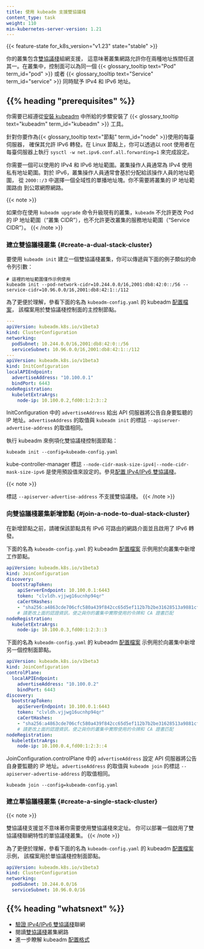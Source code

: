 ```yaml
---
title: 使用 kubeadm 支援雙協議棧
content_type: task
weight: 110
min-kubernetes-server-version: 1.21
---
```


<!--
title: Dual-stack support with kubeadm
content_type: task
weight: 110
min-kubernetes-server-version: 1.21
-->

<!-- overview -->

{{< feature-state for_k8s_version="v1.23" state="stable" >}}

<!--
Your Kubernetes cluster includes [dual-stack](/docs/concepts/services-networking/dual-stack/) networking, which means that cluster networking lets you use either address family. In a cluster, the control plane can assign both an IPv4 address and an IPv6 address to a single {{< glossary_tooltip text="Pod" term_id="pod" >}} or a {{< glossary_tooltip text="Service" term_id="service" >}}.
-->
你的叢集包含[雙協議棧](/zh-cn/docs/concepts/services-networking/dual-stack/)組網支援，
這意味著叢集網路允許你在兩種地址族間任選其一。在叢集中，控制面可以為同一個
{{< glossary_tooltip text="Pod" term_id="pod" >}} 或者 {{< glossary_tooltip text="Service" term_id="service" >}}
同時賦予 IPv4 和 IPv6 地址。

<!-- body -->

## {{% heading "prerequisites" %}}

<!--
You need to have installed the {{< glossary_tooltip text="kubeadm" term_id="kubeadm" >}} tool, following the steps from [Installing kubeadm](/docs/setup/production-environment/tools/kubeadm/install-kubeadm/).
-->
你需要已經遵從[安裝 kubeadm](/zh-cn/docs/setup/production-environment/tools/kubeadm/install-kubeadm/)
中所給的步驟安裝了 {{< glossary_tooltip text="kubeadm" term_id="kubeadm" >}} 工具。

<!--
For each server that you want to use as a {{< glossary_tooltip text="node" term_id="node" >}}, make sure it allows IPv6 forwarding. On Linux, you can set this by running run `sysctl -w net.ipv6.conf.all.forwarding=1` as the root user on each server.
-->
針對你要作為{{< glossary_tooltip text="節點" term_id="node" >}}使用的每臺伺服器，
確保其允許 IPv6 轉發。在 Linux 節點上，你可以透過以 root 使用者在每臺伺服器上執行 
`sysctl -w net.ipv6.conf.all.forwarding=1` 來完成設定。

<!--
You need to have an IPv4 and and IPv6 address range to use. Cluster operators typically
use private address ranges for IPv4. For IPv6, a cluster operator typically chooses a global
unicast address block from within `2000::/3`, using a range that is assigned to the operator.
You don't have to route the cluster's IP address ranges to the public internet.

The size of the IP address allocations should be suitable for the number of Pods and
Services that you are planning to run.
-->
你需要一個可以使用的 IPv4 和 IPv6 地址範圍。叢集操作人員通常為 IPv4 使用
私有地址範圍。對於 IPv6，叢集操作人員通常會基於分配給該操作人員的地址範圍，
從 `2000::/3` 中選擇一個全域性的單播地址塊。你不需要將叢集的 IP 地址範圍路由
到公眾網際網路。

{{< note >}}
<!--
If you are upgrading an existing cluster with the `kubeadm upgrade` command,
`kubeadm` does not support making modifications to the pod IP address range
(“cluster CIDR”) nor to the cluster's Service address range (“Service CIDR”).
-->
如果你在使用 `kubeadm upgrade` 命令升級現有的叢集，`kubeadm` 不允許更改 Pod
的 IP 地址範圍（“叢集 CIDR”），也不允許更改叢集的服務地址範圍（“Service CIDR”）。
{{< /note >}}

<!--
### Create a dual-stack cluster

To create a dual-stack cluster with `kubeadm init` you can pass command line arguments
similar to the following example:
-->
### 建立雙協議棧叢集   {#create-a-dual-stack-cluster}

要使用 `kubeadm init` 建立一個雙協議棧叢集，你可以傳遞與下面的例子類似的命令列引數：

```shell
# 這裡的地址範圍僅作示例使用
kubeadm init --pod-network-cidr=10.244.0.0/16,2001:db8:42:0::/56 --service-cidr=10.96.0.0/16,2001:db8:42:1::/112
```

<!--
To make things clearer, here is an example kubeadm 
[configuration file](/docs/reference/config-api/kubeadm-config.v1beta3/) 
`kubeadm-config.yaml` for the primary dual-stack control plane node.
-->
為了更便於理解，參看下面的名為 `kubeadm-config.yaml` 的 kubeadm
[配置檔案](/zh-cn/docs/reference/config-api/kubeadm-config.v1beta3/)，
該檔案用於雙協議棧控制面的主控制節點。

```yaml
---
apiVersion: kubeadm.k8s.io/v1beta3
kind: ClusterConfiguration
networking:
  podSubnet: 10.244.0.0/16,2001:db8:42:0::/56
  serviceSubnet: 10.96.0.0/16,2001:db8:42:1::/112
---
apiVersion: kubeadm.k8s.io/v1beta3
kind: InitConfiguration
localAPIEndpoint:
  advertiseAddress: "10.100.0.1"
  bindPort: 6443
nodeRegistration:
  kubeletExtraArgs:
    node-ip: 10.100.0.2,fd00:1:2:3::2
```

<!--
`advertiseAddress` in InitConfiguration specifies the IP address that the API Server will advertise it is listening on. The value of `advertiseAddress` equals the `--apiserver-advertise-address` flag of `kubeadm init`

Run kubeadm to initiate the dual-stack control plane node:
-->
InitConfiguration 中的 `advertiseAddress` 給出 API 伺服器將公告自身要監聽的
IP 地址。`advertiseAddress` 的取值與 `kubeadm init` 的標誌
`--apiserver-advertise-address` 的取值相同。

執行 kubeadm 來例項化雙協議棧控制面節點：

```shell
kubeadm init --config=kubeadm-config.yaml
```

<!--
The kube-controller-manager flags `--node-cidr-mask-size-ipv4|--node-cidr-mask-size-ipv6` are set with default values. See [configure IPv4/IPv6 dual stack](/docs/concepts/services-networking/dual-stack#configure-ipv4-ipv6-dual-stack).
-->
kube-controller-manager 標誌 `--node-cidr-mask-size-ipv4|--node-cidr-mask-size-ipv6`
是使用預設值來設定的。參見[配置 IPv4/IPv6 雙協議棧](/zh-cn/docs/concepts/services-networking/dual-stack#configure-ipv4-ipv6-dual-stack)。

{{< note >}}
<!--
The `--apiserver-advertise-address` flag does not support dual-stack.
-->
標誌 `--apiserver-advertise-address` 不支援雙協議棧。
{{< /note >}}

<!--
### Join a node to dual-stack cluster

Before joining a node, make sure that the node has IPv6 routable network interface and allows IPv6 forwarding.

Here is an example kubeadm [configuration file](/docs/reference/config-api/kubeadm-config.v1beta3/)
`kubeadm-config.yaml` for joining a worker node to the cluster.
-->
### 向雙協議棧叢集新增節點   {#join-a-node-to-dual-stack-cluster}

在新增節點之前，請確保該節點具有 IPv6 可路由的網路介面並且啟用了 IPv6 轉發。

下面的名為 `kubeadm-config.yaml` 的 kubeadm
[配置檔案](/zh-cn/docs/reference/config-api/kubeadm-config.v1beta3/)
示例用於向叢集中新增工作節點。

```yaml
apiVersion: kubeadm.k8s.io/v1beta3
kind: JoinConfiguration
discovery:
  bootstrapToken:
    apiServerEndpoint: 10.100.0.1:6443
    token: "clvldh.vjjwg16ucnhp94qr"
    caCertHashes:
    - "sha256:a4863cde706cfc580a439f842cc65d5ef112b7b2be31628513a9881cf0d9fe0e"
    # 請更改上面的認證資訊，使之與你的叢集中實際使用的令牌和 CA 證書匹配
nodeRegistration:
  kubeletExtraArgs:
    node-ip: 10.100.0.3,fd00:1:2:3::3
```

<!--
Also, here is an example kubeadm [configuration file](/docs/reference/config-api/kubeadm-config.v1beta3/)
`kubeadm-config.yaml` for joining another control plane node to the cluster.
-->
下面的名為 `kubeadm-config.yaml` 的 kubeadm
[配置檔案](/zh-cn/docs/reference/config-api/kubeadm-config.v1beta3/)
示例用於向叢集中新增另一個控制面節點。

```yaml
apiVersion: kubeadm.k8s.io/v1beta3
kind: JoinConfiguration
controlPlane:
  localAPIEndpoint:
    advertiseAddress: "10.100.0.2"
    bindPort: 6443
discovery:
  bootstrapToken:
    apiServerEndpoint: 10.100.0.1:6443
    token: "clvldh.vjjwg16ucnhp94qr"
    caCertHashes:
    - "sha256:a4863cde706cfc580a439f842cc65d5ef112b7b2be31628513a9881cf0d9fe0e"
    # 請更改上面的認證資訊，使之與你的叢集中實際使用的令牌和 CA 證書匹配
nodeRegistration:
  kubeletExtraArgs:
    node-ip: 10.100.0.4,fd00:1:2:3::4
```

<!--
`advertiseAddress` in JoinConfiguration.controlPlane specifies the IP address that the API Server will advertise it is listening on. The value of `advertiseAddress` equals the `--apiserver-advertise-address` flag of `kubeadm join`.
-->
JoinConfiguration.controlPlane 中的 `advertiseAddress` 設定 API 伺服器將公告自身要監聽的
IP 地址。`advertiseAddress` 的取值與 `kubeadm join` 的標誌
`--apiserver-advertise-address` 的取值相同。

```shell
kubeadm join --config=kubeadm-config.yaml
```

<!--
### Create a single-stack cluster
-->
### 建立單協議棧叢集    {#create-a-single-stack-cluster}

{{< note >}}
<!--
Dual-stack support doesn't mean that you need to use dual-stack addressing.
You can deploy a single-stack cluster that has the dual-stack networking feature enabled.
-->
雙協議棧支援並不意味著你需要使用雙協議棧來定址。
你可以部署一個啟用了雙協議棧聯網特性的單協議棧叢集。
{{< /note >}}

<!--
To make things more clear, here is an example kubeadm
[configuration file](/docs/reference/config-api/kubeadm-config.v1beta3/)
`kubeadm-config.yaml` for the single-stack control plane node.
-->
為了更便於理解，參看下面的名為 `kubeadm-config.yaml` 的 kubeadm
[配置檔案](/zh-cn/docs/reference/config-api/kubeadm-config.v1beta3/)示例，
該檔案用於單協議棧控制面節點。

```yaml
apiVersion: kubeadm.k8s.io/v1beta3
kind: ClusterConfiguration
networking:
  podSubnet: 10.244.0.0/16
  serviceSubnet: 10.96.0.0/16
```

## {{% heading "whatsnext" %}}

<!--
* [Validate IPv4/IPv6 dual-stack](/docs/tasks/network/validate-dual-stack) networking
* Read about [Dual-stack](/docs/concepts/services-networking/dual-stack/) cluster networking
* Learn more about the kubeadm [configuration format](/docs/reference/config-api/kubeadm-config.v1beta3/)
-->
* [驗證 IPv4/IPv6 雙協議棧](/zh-cn/docs/tasks/network/validate-dual-stack)聯網
* 閱讀[雙協議棧](/zh-cn/docs/concepts/services-networking/dual-stack/)叢集網路
* 進一步瞭解 kubeadm [配置格式](/docs/reference/config-api/kubeadm-config.v1beta3/)

